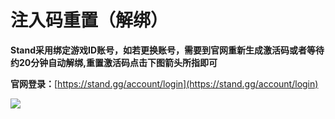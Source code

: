 # 注入码重置（解绑）

**Stand采用绑定游戏ID账号，如若更换账号，需要到官网重新生成激活码或者等待约20分钟自动解绑,重置激活码点击下图箭头所指即可**

**官网登录：**[https://stand.gg/account/login](https://stand.gg/account/login)

![](../../.gitbook/assets/IJMW\[\(H$J@]VHIM6\)L8\~7J4.png)
